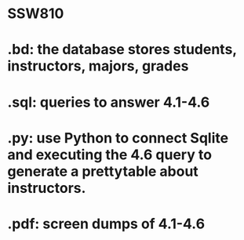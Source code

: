 # SSW810
# .bd: the database stores students, instructors, majors, grades
# .sql: queries to answer 4.1-4.6
# .py: use Python to connect Sqlite and executing the 4.6 query to generate a prettytable about instructors.
# .pdf: screen dumps of 4.1-4.6

